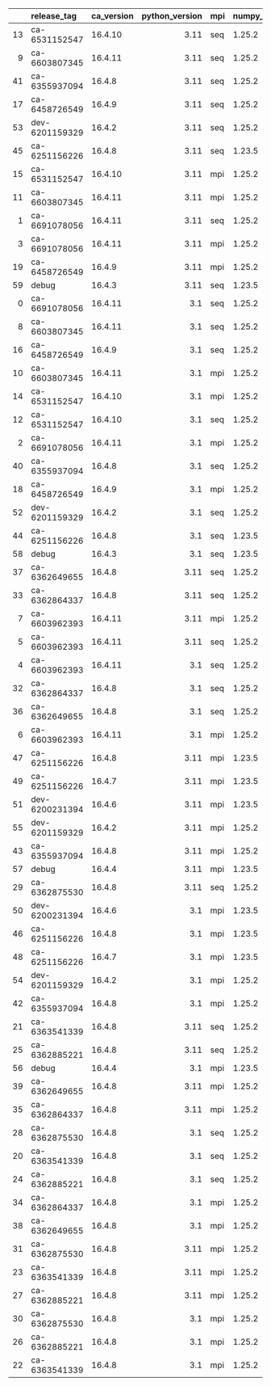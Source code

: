 |    | release_tag    | ca_version   |   python_version | mpi   | numpy_version   | hdf5_version   | gcc_version   |   num_failed_tests |
|---:|:---------------|:-------------|-----------------:|:------|:----------------|:---------------|:--------------|-------------------:|
| 13 | ca-6531152547  | 16.4.10      |             3.11 | seq   | 1.25.2          | 1.10.6         | 8.5.0         |                 17 |
|  9 | ca-6603807345  | 16.4.11      |             3.11 | seq   | 1.25.2          | 1.10.6         | 8.5.0         |                 18 |
| 41 | ca-6355937094  | 16.4.8       |             3.11 | seq   | 1.25.2          | 1.10.6         | 8.5.0         |                 20 |
| 17 | ca-6458726549  | 16.4.9       |             3.11 | seq   | 1.25.2          | 1.10.6         | 8.5.0         |                 20 |
| 53 | dev-6201159329 | 16.4.2       |             3.11 | seq   | 1.25.2          | 1.10.6         | 8.5.0         |                 21 |
| 45 | ca-6251156226  | 16.4.8       |             3.11 | seq   | 1.23.5          | 1.10.6         | 8.5.0         |                 21 |
| 15 | ca-6531152547  | 16.4.10      |             3.11 | mpi   | 1.25.2          | 1.10.6         | 8.5.0         |                 22 |
| 11 | ca-6603807345  | 16.4.11      |             3.11 | mpi   | 1.25.2          | 1.10.6         | 8.5.0         |                 23 |
|  1 | ca-6691078056  | 16.4.11      |             3.11 | seq   | 1.25.2          | 1.10.6         | 8.5.0         |                 24 |
|  3 | ca-6691078056  | 16.4.11      |             3.11 | mpi   | 1.25.2          | 1.10.6         | 8.5.0         |                 24 |
| 19 | ca-6458726549  | 16.4.9       |             3.11 | mpi   | 1.25.2          | 1.10.6         | 8.5.0         |                 25 |
| 59 | debug          | 16.4.3       |             3.11 | seq   | 1.23.5          | 1.10.6         | nan           |                 42 |
|  0 | ca-6691078056  | 16.4.11      |             3.1  | seq   | 1.25.2          | 1.10.6         | 8.5.0         |                109 |
|  8 | ca-6603807345  | 16.4.11      |             3.1  | seq   | 1.25.2          | 1.10.6         | 8.5.0         |                109 |
| 16 | ca-6458726549  | 16.4.9       |             3.1  | seq   | 1.25.2          | 1.10.6         | 8.5.0         |                111 |
| 10 | ca-6603807345  | 16.4.11      |             3.1  | mpi   | 1.25.2          | 1.10.6         | 8.5.0         |                113 |
| 14 | ca-6531152547  | 16.4.10      |             3.1  | mpi   | 1.25.2          | 1.10.6         | 8.5.0         |                113 |
| 12 | ca-6531152547  | 16.4.10      |             3.1  | seq   | 1.25.2          | 1.10.6         | 8.5.0         |                113 |
|  2 | ca-6691078056  | 16.4.11      |             3.1  | mpi   | 1.25.2          | 1.10.6         | 8.5.0         |                115 |
| 40 | ca-6355937094  | 16.4.8       |             3.1  | seq   | 1.25.2          | 1.10.6         | 8.5.0         |                115 |
| 18 | ca-6458726549  | 16.4.9       |             3.1  | mpi   | 1.25.2          | 1.10.6         | 8.5.0         |                116 |
| 52 | dev-6201159329 | 16.4.2       |             3.1  | seq   | 1.25.2          | 1.10.6         | 8.5.0         |                116 |
| 44 | ca-6251156226  | 16.4.8       |             3.1  | seq   | 1.23.5          | 1.10.6         | 8.5.0         |                116 |
| 58 | debug          | 16.4.3       |             3.1  | seq   | 1.23.5          | 1.10.6         | nan           |                137 |
| 37 | ca-6362649655  | 16.4.8       |             3.11 | seq   | 1.25.2          | 1.10.6         | 9.5.0         |                156 |
| 33 | ca-6362864337  | 16.4.8       |             3.11 | seq   | 1.25.2          | 1.10.6         | 10.4.0        |                156 |
|  7 | ca-6603962393  | 16.4.11      |             3.11 | mpi   | 1.25.2          | 1.10.6         | 9.5.0         |                163 |
|  5 | ca-6603962393  | 16.4.11      |             3.11 | seq   | 1.25.2          | 1.10.6         | 9.5.0         |                163 |
|  4 | ca-6603962393  | 16.4.11      |             3.1  | seq   | 1.25.2          | 1.10.6         | 9.5.0         |                242 |
| 32 | ca-6362864337  | 16.4.8       |             3.1  | seq   | 1.25.2          | 1.10.6         | 10.4.0        |                246 |
| 36 | ca-6362649655  | 16.4.8       |             3.1  | seq   | 1.25.2          | 1.10.6         | 9.5.0         |                246 |
|  6 | ca-6603962393  | 16.4.11      |             3.1  | mpi   | 1.25.2          | 1.10.6         | 9.5.0         |                249 |
| 47 | ca-6251156226  | 16.4.8       |             3.11 | mpi   | 1.23.5          | 1.10.6         | 8.5.0         |                251 |
| 49 | ca-6251156226  | 16.4.7       |             3.11 | mpi   | 1.23.5          | 1.10.6         | 8.5.0         |                253 |
| 51 | dev-6200231394 | 16.4.6       |             3.11 | mpi   | 1.23.5          | 1.10.6         | 8.5.0         |                254 |
| 55 | dev-6201159329 | 16.4.2       |             3.11 | mpi   | 1.25.2          | 1.10.6         | 8.5.0         |                255 |
| 43 | ca-6355937094  | 16.4.8       |             3.11 | mpi   | 1.25.2          | 1.10.6         | 8.5.0         |                255 |
| 57 | debug          | 16.4.4       |             3.11 | mpi   | 1.23.5          | 1.10.6         | nan           |                281 |
| 29 | ca-6362875530  | 16.4.8       |             3.11 | seq   | 1.25.2          | 1.10.6         | 11.4.0        |                307 |
| 50 | dev-6200231394 | 16.4.6       |             3.1  | mpi   | 1.23.5          | 1.10.6         | 8.5.0         |                332 |
| 46 | ca-6251156226  | 16.4.8       |             3.1  | mpi   | 1.23.5          | 1.10.6         | 8.5.0         |                333 |
| 48 | ca-6251156226  | 16.4.7       |             3.1  | mpi   | 1.23.5          | 1.10.6         | 8.5.0         |                334 |
| 54 | dev-6201159329 | 16.4.2       |             3.1  | mpi   | 1.25.2          | 1.10.6         | 8.5.0         |                335 |
| 42 | ca-6355937094  | 16.4.8       |             3.1  | mpi   | 1.25.2          | 1.10.6         | 8.5.0         |                336 |
| 21 | ca-6363541339  | 16.4.8       |             3.11 | seq   | 1.25.2          | 1.10.6         | 13.2.0        |                350 |
| 25 | ca-6362885221  | 16.4.8       |             3.11 | seq   | 1.25.2          | 1.10.6         | 12.3.0        |                352 |
| 56 | debug          | 16.4.4       |             3.1  | mpi   | 1.23.5          | 1.10.6         | nan           |                361 |
| 39 | ca-6362649655  | 16.4.8       |             3.11 | mpi   | 1.25.2          | 1.10.6         | 9.5.0         |                368 |
| 35 | ca-6362864337  | 16.4.8       |             3.11 | mpi   | 1.25.2          | 1.10.6         | 10.4.0        |                371 |
| 28 | ca-6362875530  | 16.4.8       |             3.1  | seq   | 1.25.2          | 1.10.6         | 11.4.0        |                396 |
| 20 | ca-6363541339  | 16.4.8       |             3.1  | seq   | 1.25.2          | 1.10.6         | 13.2.0        |                434 |
| 24 | ca-6362885221  | 16.4.8       |             3.1  | seq   | 1.25.2          | 1.10.6         | 12.3.0        |                443 |
| 34 | ca-6362864337  | 16.4.8       |             3.1  | mpi   | 1.25.2          | 1.10.6         | 10.4.0        |                446 |
| 38 | ca-6362649655  | 16.4.8       |             3.1  | mpi   | 1.25.2          | 1.10.6         | 9.5.0         |                450 |
| 31 | ca-6362875530  | 16.4.8       |             3.11 | mpi   | 1.25.2          | 1.10.6         | 11.4.0        |                510 |
| 23 | ca-6363541339  | 16.4.8       |             3.11 | mpi   | 1.25.2          | 1.10.6         | 13.2.0        |                545 |
| 27 | ca-6362885221  | 16.4.8       |             3.11 | mpi   | 1.25.2          | 1.10.6         | 12.3.0        |                546 |
| 30 | ca-6362875530  | 16.4.8       |             3.1  | mpi   | 1.25.2          | 1.10.6         | 11.4.0        |                591 |
| 26 | ca-6362885221  | 16.4.8       |             3.1  | mpi   | 1.25.2          | 1.10.6         | 12.3.0        |                620 |
| 22 | ca-6363541339  | 16.4.8       |             3.1  | mpi   | 1.25.2          | 1.10.6         | 13.2.0        |                622 |
